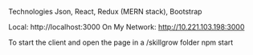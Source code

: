 Technologies
Json, React, Redux (MERN stack), Bootstrap

Local:            http://localhost:3000
On My Network:  http://10.221.103.198:3000

To start the client and open the page in a /skillgrow folder
npm start